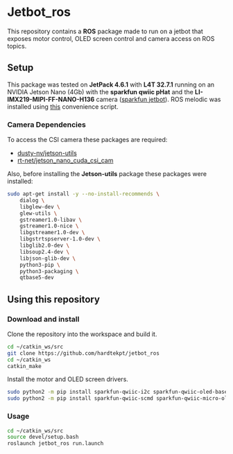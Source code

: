 # Jetbot_ros

This repository contains a **ROS** package made to run on a jetbot that exposes motor control, OLED screen control and camera access on ROS topics.

## Setup

This package was tested on **JetPack 4.6.1** with **L4T 32.7.1** running on an NVIDIA Jetson Nano (4Gb) with the **sparkfun qwiic pHat** and the **LI-IMX219-MIPI-FF-NANO-H136** camera ([sparkfun jetbot](https://www.sparkfun.com/products/18486)). ROS melodic was installed using [this](https://github.com/jetsonhacks/installROS) convenience script.

### Camera Dependencies

To access the CSI camera these packages are required:

- [dusty-nv/jetson-utils](https://github.com/dusty-nv/jetson-utils)
- [rt-net/jetson_nano_cuda_csi_cam](https://github.com/rt-net/jetson_nano_cuda_csi_cam_ros)

Also, before installing the **Jetson-utils** package these packages were installed:

```bash
sudo apt-get install -y --no-install-recommends \
    dialog \
    libglew-dev \
    glew-utils \
    gstreamer1.0-libav \
    gstreamer1.0-nice \
    libgstreamer1.0-dev \
    libgstrtspserver-1.0-dev \
    libglib2.0-dev \
    libsoup2.4-dev \
    libjson-glib-dev \
    python3-pip \
    python3-packaging \
    qtbase5-dev
```

## Using this repository

### Download and install

Clone the repository into the workspace and build it.

```bash
cd ~/catkin_ws/src
git clone https://github.com/hardtekpt/jetbot_ros
cd ~/catkin_ws
catkin_make
```

Install the motor and OLED screen drivers.

```bash
sudo python2 -m pip install sparkfun-qwiic-i2c sparkfun-qwiic-oled-base
sudo python2 -m pip install sparkfun-qwiic-scmd sparkfun-qwiic-micro-oled
```

### Usage

```bash
cd ~/catkin_ws/src
source devel/setup.bash
roslaunch jetbot_ros run.launch
```